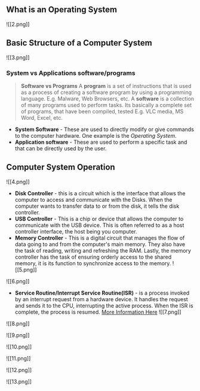 ```toc
```
## What is an Operating System
![[2.png]]

## Basic Structure of a Computer System
![[3.png]]
### System vs Applications software/programs
> **Software vs Programs**
> A **program** is a set of instructions that is used as a process of creating a software program by using a programming language. E.g. Malware, Web Browsers, etc.
> A **software** is a collection of many programs used to perform tasks. Its basically a complete set of programs, that have been compiled, tested E.g. VLC media, MS Word, Excel, etc.
- **System Software** - These are used to directly modify or give commands to the computer hardware. One example is the *Operating System*.
- **Application software** -  These are used to perform a specific task and that can be directly used by the user.

## Computer System Operation
![[4.png]]
- **Disk Controller** - this is a circuit which is the interface that allows the computer to access and communicate with the Disks. When the computer wants to transfer data to or from the disk, it tells the disk controller.
- **USB Controller** - This is a chip or device that allows the computer to communicate with the USB device. This is often referred to as a host controller interface, the host being you computer.
- **Memory Controller** - This is a digital circuit that manages the flow of data going to and from the computer's main memory. They also have the task of reading, writing and refreshing the RAM. Lastly, the memory controller has the task of ensuring orderly access to the shared memory, it is its function to synchronize access to the memory.
![[5.png]]

![[6.png]]
- **Service Routine/Interrupt Service Routine(ISR)** - is a process invoked by an interrupt request from a hardware device. It handles the request and sends it to the CPU, interrupting the active process. When the ISR is complete, the process is resumed. [More Information Here](https://techterms.com/definition/isr)
![[7.png]]

![[8.png]]

![[9.png]]

![[10.png]]

![[11.png]]

![[12.png]]

![[13.png]]